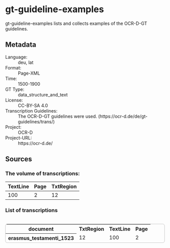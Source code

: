 <div>
   <h1 id="title">gt-guideline-examples</h1>
   <p id="paragraph">gt-guideline-examples lists and collects examples of the OCR-D-GT guidelines.</p>
   <h2>Metadata</h2>
   <dl class="grid">
      <dt id="Language">Language:</dt>
      <dd>deu, lat</dd>
      <dt id="Format">Format:</dt>
      <dd>Page-XML</dd>
      <dt id="Time">Time:</dt>
      <dd>1500-1900</dd>
      <dt id="GTT">GT Type:</dt>
      <dd>data_structure_and_text</dd>
      <dt id="License">License:</dt>
      <dd>CC-BY-SA 4.0</dd>
      <dt id="Guidelines">Transcription Guidelines:</dt>
      <dd>The OCR-D-GT guidelines were used. (https://ocr-d.de/de/gt-guidelines/trans/)</dd>
      <dt id="Project">Project:</dt>
      <dd>OCR-D</dd>
      <dt id="Project-URL">Project-URL:</dt>
      <dd>https://ocr-d.de/</dd>
   </dl>
   <h2>Sources</h2>
   <h3>The volume of transcriptions:</h3>
   <table id="table_id">
      <thead>
         <tr>
            <th>TextLine</th>
            <th>Page</th>
            <th>TxtRegion</th>
         </tr>
      </thead>
      <tbody>
         <tr>
            <td>100</td>
            <td>2</td>
            <td>12</td>
         </tr>
      </tbody>
   </table>
   <div id="transcriptions">
      <h3>List of transcriptions</h3>
      <div>
         <table class="noStyle"/>
         <table id="table_id"
                class="display"
                style="border-spacing: 0; border-radius: 6px; border-collapse: separate; border: solid silver 1.5px;">
            <thead>
               <tr>
                  <th>document</th>
                  <th>TxtRegion</th>
                  <th>TextLine</th>
                  <th>Page</th>
               </tr>
            </thead>
            <tbody>
               <tr>
                  <th>erasmus_testamenti_1523</th>
                  <td>12</td>
                  <td>100</td>
                  <td>2</td>
               </tr>
            </tbody>
         </table>
      </div>
   </div>
   <div id="extent">
      
   </div>
</div>
